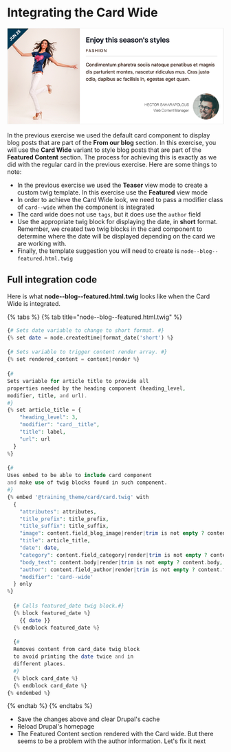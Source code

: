 # Integrating the Card Wide

![Card Wide variant](../.gitbook/assets/card-wide.png)

In the previous exercise we used the default card component to display blog posts that are part of the **From our blog** section. In this exercise, you will use the **Card Wide** variant to style blog posts that are part of the **Featured Content** section. The process for achieving this is exactly as we did with the regular card in the previous exercise. Here are some things to note:

* In the previous exercise we used the **Teaser** view mode to create a custom twig template.  In this exercise use the **Featured** view mode
* In order to achieve the Card Wide look, we need to pass a modifier class of `card--wide` when the component is integrated
* The card wide does not use `tags`, but it does use the `author` field
* Use the appropriate twig block for displaying the date, in **short** format.  Remember, we created two twig blocks in the card component to determine where the date will be displayed depending on the card we are working with.
* Finally, the template suggestion you will need to create is `node--blog--featured.html.twig`

## Full integration code

Here is what **node--blog--featured.html.twig** looks like when the Card Wide is integrated.

{% tabs %}
{% tab title="node--blog--featured.html.twig" %}
```php
{# Sets date variable to change to short format. #}
{% set date = node.createdtime|format_date('short') %}

{# Sets variable to trigger content render array. #}
{% set rendered_content = content|render %}

{#
Sets variable for article title to provide all
properties needed by the heading component (heading_level,
modifier, title, and url).
#}
{% set article_title = {
    "heading_level": 3,
    "modifier": "card__title",
    "title": label,
    "url": url
  }
%}

{#
Uses embed to be able to include card component
and make use of twig blocks found in such component.
#}
{% embed '@training_theme/card/card.twig' with
  {
    "attributes": attributes,
    "title_prefix": title_prefix,
    "title_suffix": title_suffix,
    "image": content.field_blog_image|render|trim is not empty ? content.field_blog_image,
    "title": article_title,
    "date": date,
    "category": content.field_category|render|trim is not empty ? content.field_category,
    "body_text": content.body|render|trim is not empty ? content.body,
    "author": content.field_author|render|trim is not empty ? content.field_author,
    "modifier": 'card--wide'
  } only
%}

  {# Calls featured_date twig block.#}
  {% block featured_date %}
    {{ date }}
  {% endblock featured_date %}

  {#
  Removes content from card_date twig block
  to avoid printing the date twice and in
  different places.
  #}
  {% block card_date %}
  {% endblock card_date %}
{% endembed %}
```
{% endtab %}
{% endtabs %}

* Save the changes above and clear Drupal's cache
* Reload Drupal's homepage
*  The Featured Content section rendered with the Card wide.  But there seems to be a problem with the author information.  Let's fix it next

